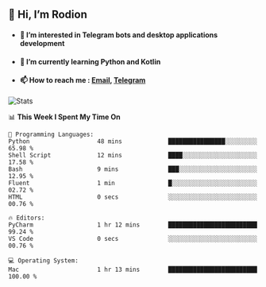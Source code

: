## 👋 Hi, I’m Rodion
- #### 👀 I’m interested in Telegram bots and desktop applications development
- #### 🌱 I’m currently learning Python and Kotlin
- #### 📫 How to reach me : [Email](mailto:me@lavn.ml), [Telegram](https://t.me/rodion_gudz)

![Stats](https://github-readme-stats.vercel.app/api?username=rodion-gudz&show_icons=true&theme=github_dark&hide_border=true&hide=issues&count_private=true&layout=compact)


<!--START_SECTION:waka-->
📊 **This Week I Spent My Time On** 

```text
💬 Programming Languages: 
Python                   48 mins             ████████████████░░░░░░░░░   65.98 % 
Shell Script             12 mins             ████░░░░░░░░░░░░░░░░░░░░░   17.58 % 
Bash                     9 mins              ███░░░░░░░░░░░░░░░░░░░░░░   12.95 % 
Fluent                   1 min               █░░░░░░░░░░░░░░░░░░░░░░░░   02.72 % 
HTML                     0 secs              ░░░░░░░░░░░░░░░░░░░░░░░░░   00.76 % 

🔥 Editors: 
PyCharm                  1 hr 12 mins        █████████████████████████   99.24 % 
VS Code                  0 secs              ░░░░░░░░░░░░░░░░░░░░░░░░░   00.76 % 

💻 Operating System: 
Mac                      1 hr 13 mins        █████████████████████████   100.00 % 
```


<!--END_SECTION:waka-->

